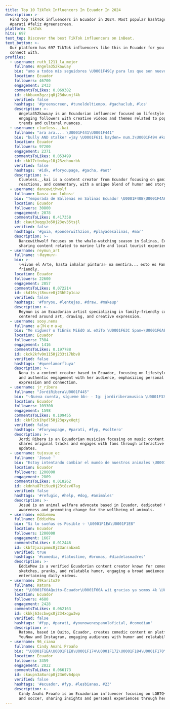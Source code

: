 ```yaml
---
title: Top 10 TikTok Influencers In Ecuador In 2024
description: >-
  Find top TikTok influencers in Ecuador in 2024. Most popular hashtags: #fyp
  #parati #feliz #greenscreen.
platform: TikTok
hits: 697
text_top: Discover the best TikTok influencers on inBeat.
text_bottom: >-
  Our platform has 697 TikTok influencers like this in Ecuador for you to
  connect with.
profiles:
  - username: ruth_1211_la_mejor
    fullname: Angela352kawuay
    bio: "amo a todos mis seguidores \U0001F49Cy para los que son nuevos bienvenido/a nv:no -w-"
    location: Ecuador
    followers: 46700
    engagement: 2433
    commentsToLikes: 0.069382
    id: ckbbaxm3gzzjq0j23dwunjf4k
    verified: false
    hashtags: '#greenscreen, #tuneldeltiempo, #gachaclub, #los'
    description: >-
      Angela352kawuay is an Ecuadorian influencer focused on lifestyle content,
      engaging followers with creative videos and themes related to popular
      trends and cultural nuances.
  - username: clueless._.kai
    fullname: "ara ara.... \U0001F441\U0001F441"
    bio: "bully AND stalker =jay \U0001F611 kayden= num.3\U0001F494 #kaiisswagerthanboth #kaiforthewin"
    location: Ecuador
    followers: 97200
    engagement: 2371
    commentsToLikes: 0.053499
    id: ckb17ctnduyz10j23zehourbk
    verified: false
    hashtags: '#idk, #foryoupage, #gacha, #aot'
    description: >-
      Clueless._.kai is a content creator from Ecuador focusing on gaming,
      reactions, and commentary, with a unique blend of humor and storytelling.
  - username: dancewithwolf
    fullname: Danza con lobos✅
    bio: "Temporada de Ballenas en Salinas Ecuador \U0001F40B\U0001F4A6\U0001F40B\U0001F4A6\U0001F40B\U0001F4A6\U0001F40B\U0001F4A6\U0001F40B\U0001F4A6"
    location: Ecuador
    followers: 30800
    engagement: 2078
    commentsToLikes: 0.417358
    id: ckaut3uqqy3o50j23ev35tsjl
    verified: false
    hashtags: '#guia, #ponderwithzion, #playadesalinas, #mar'
    description: >-
      Dancewithwolf focuses on the whale-watching season in Salinas, Ecuador,
      sharing content related to marine life and local tourist experiences.
  - username: reymun_art
    fullname: ✨Reymun✨
    bio: >-
      ✨vivan el Arte, hasta inhalar pintura✨ na mentira... esto es Family
      friendly.
    location: Ecuador
    followers: 22600
    engagement: 2057
    commentsToLikes: 0.072214
    id: ckd16sjt8nure0j23hh2p1caz
    verified: false
    hashtags: '#foryou, #lentejas, #draw, #makeup'
    description: >-
      Reymun is an Ecuadorian artist specializing in family-friendly content
      centered around art, drawing, and creative expression.
  - username: sooy.nena
    fullname: ✿᭄Ｎｅｎａ→ღ
    bio: "Me sigues? o TiEnEs MiEdO aL eXiTo \U0001F63C Spam=\U0001F6ABBLOQUEO\U0001F6AB ID: \U0001F3401949128467\U0001F340 EE.UU"
    location: Ecuador
    followers: 7384
    engagement: 1416
    commentsToLikes: 0.197788
    id: ckck2kfv0m1150j233ti7bbv8
    verified: false
    hashtags: '#queelamorfluya'
    description: >-
      Nena is a content creator based in Ecuador, focusing on lifestyle themes
      and authentic engagement with her audience, emphasizing personal
      expression and connection.
  - username: jr_ribera
    fullname: "JordiRibera\U0001F445"
    bio: "✨Nueva cuenta, sígueme bb✨ - Ig: jordiriberamusica \U0001F339¿150k?\U0001F339 No Spam de likes"
    location: Ecuador
    followers: 109300
    engagement: 1598
    commentsToLikes: 0.109455
    id: ckbf2ck1hpdl50j23qxyx8qtj
    verified: false
    hashtags: '#foryoupage, #parati, #fyp, #soltero'
    description: >-
      Jordi Ribera is an Ecuadorian musician focusing on music content. He
      shares original tracks and engages with fans through interactive posts and
      updates.
  - username: tujosue_ec
    fullname: 'Josué '
    bio: "Estoy intentando cambiar el mundo de nuestros animales \U0001F43E\U0001F30E Te unes? Bienvenid@✊"
    location: Ecuador
    followers: 1200000
    engagement: 2809
    commentsToLikes: 0.018262
    id: ckdnhu87ti9uz0j23t8zv67ag
    verified: false
    hashtags: '#refugio, #help, #dog, #animales'
    description: >-
      Josué is an animal welfare advocate based in Ecuador, dedicated to raising
      awareness and promoting change for the wellbeing of animals.
  - username: eddiemew
    fullname: EddieMew
    bio: "Si lo sueñas es Posible ✨ \U0001F1EA\U0001F1E8"
    location: Ecuador
    followers: 1200000
    engagement: 1667
    commentsToLikes: 0.012446
    id: ckbf2jxzcpmmc0j23ansnbxm1
    verified: true
    hashtags: '#comedia, #tatostime, #bromas, #diadelasmadres'
    description: >-
      EddieMew is a verified Ecuadorian content creator known for comedic
      sketches, pranks, and relatable humor, engaging a broad audience with
      entertaining daily videos.
  - username: 29karito29
    fullname: Ratona
    bio: "\U0001F60AQuito-Ecuador\U0001F60A wii gracias ya somos 4k \U0001F401\U0001F42D\U0001F483\U0001F3FB Insta: Ratoncitakarol Younow"
    location: Ecuador
    followers: 4680
    engagement: 2428
    commentsToLikes: 0.062163
    id: ckbkj63scbwgx0j234xqgw3wp
    verified: false
    hashtags: '#fyp, #parati, #younowenespanoloficial, #comedian'
    description: >-
      Ratona, based in Quito, Ecuador, creates comedic content on platforms like
      YouNow and Instagram, engaging audiences with humor and relatability.
  - username: 96_ciana
    fullname: Cindy Anahi Proaño
    bio: "\U0001F1EA\U0001F1E8\U0001F174\U0001F172\U0001F184\U0001F170\U0001F173\U0001F17E\U0001F181-\U0001F180\U0001F184\U0001F178\U0001F183\U0001F17E\U0001F1EA\U0001F1E8 ɪɢ: ancycrxzy \U0001F3F3️‍\U0001F308 ❤️⚽"
    location: Ecuador
    followers: 3459
    engagement: 2022
    commentsToLikes: 0.066173
    id: ckaupn3a8urcp0j23n0v64pqn
    verified: false
    hashtags: '#ecuador, #fyp, #lesbianas, #23'
    description: >-
      Cindy Anahi Proaño is an Ecuadorian influencer focusing on LGBTQ+ themes
      and soccer, sharing insights and personal experiences through her content.
---
```


